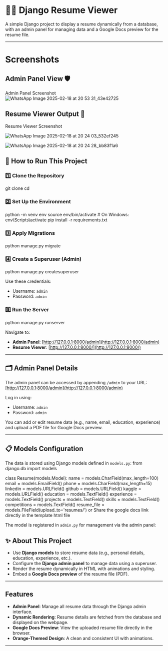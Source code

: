 
# 🧑‍💻 Django Resume Viewer

A simple Django project to display a resume dynamically from a database, with an admin panel for managing data and a Google Docs preview for the resume file. 

---


# Screenshots
## Admin Panel View 🛡️
Admin Panel Screenshot
![WhatsApp Image 2025-02-18 at 20 53 31_43e42725](https://github.com/user-attachments/assets/45e773d2-a4af-41b4-9562-c60242fa6e04)



## Resume Viewer Output 📄
Resume Viewer Screenshot

![WhatsApp Image 2025-02-18 at 20 24 03_532ef245](https://github.com/user-attachments/assets/94cc3ca2-09ba-4c19-bdb0-db725da6137b)

![WhatsApp Image 2025-02-18 at 20 24 28_bb83f1a6](https://github.com/user-attachments/assets/c671da1c-7870-4cff-b4c5-ba6c2369025c)


## 🚀 How to Run This Project

### 1️⃣ Clone the Repository
git clone <repository-url>
cd <repository-folder>

### 2️⃣ Set Up the Environment
python -m venv env
source env/bin/activate # On Windows: env\Scripts\activate
pip install -r requirements.txt


### 3️⃣ Apply Migrations
python manage.py migrate


### 4️⃣ Create a Superuser (Admin)
python manage.py createsuperuser

Use these credentials:
- Username: `admin`
- Password: `admin`

### 5️⃣ Run the Server
python manage.py runserver


Navigate to:
- **Admin Panel**: [http://127.0.0.1:8000/admin](http://127.0.0.1:8000/admin)
- **Resume Viewer**: [http://127.0.0.1:8000/](http://127.0.0.1:8000/)

---

## 🗂️ Admin Panel Details

The admin panel can be accessed by appending `/admin` to your URL:
[http://127.0.0.1:8000/admin](http://127.0.0.1:8000/admin)

Log in using:
- Username: `admin`
- Password: `admin`

You can add or edit resume data (e.g., name, email, education, experience) and upload a PDF file for Google Docs preview.

---

## 📋 Models Configuration

The data is stored using Django models defined in `models.py`:
from django.db import models

class Resume(models.Model):
name = models.CharField(max_length=100)
email = models.EmailField()
phone = models.CharField(max_length=15)
linkedin = models.URLField()
github = models.URLField()
kaggle = models.URLField()
education = models.TextField()
experience = models.TextField()
projects = models.TextField()
skills = models.TextField()
competitions = models.TextField()
resume_file = models.FileField(upload_to='resumes/') or Share the google docs link directly in the template html file



The model is registered in `admin.py` for management via the admin panel:



## ✨ About This Project

- Use **Django models** to store resume data (e.g., personal details, education, experience, etc.).
- Configure the **Django admin panel** to manage data using a superuser.
- Render the resume dynamically in HTML with animations and styling.
- Embed a **Google Docs preview** of the resume file (PDF).

---

## Features

- **Admin Panel**: Manage all resume data through the Django admin interface.
- **Dynamic Rendering**: Resume details are fetched from the database and displayed on the webpage.
- **Google Docs Preview**: View the uploaded resume file directly in the browser.
- **Orange-Themed Design**: A clean and consistent UI with animations.

---


